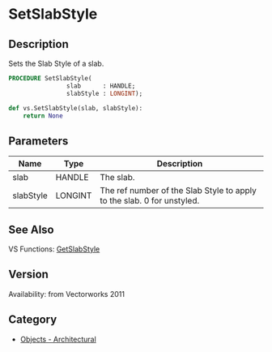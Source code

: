 # SetSlabStyle

## Description
Sets the Slab Style of a slab.

```pascal
PROCEDURE SetSlabStyle(
				slab      : HANDLE;
				slabStyle : LONGINT);
```

```python
def vs.SetSlabStyle(slab, slabStyle):
    return None
```

## Parameters
|Name|Type|Description|
|---|---|---|
|slab|HANDLE|The slab.|
|slabStyle|LONGINT|The ref number of the Slab Style to apply to the slab. 0 for unstyled.|

## See Also
VS Functions:
[GetSlabStyle](GetSlabStyle.md)

## Version
Availability: from Vectorworks 2011

## Category
* [Objects - Architectural](../Categories/Objects%20-%20Architectural.md)

